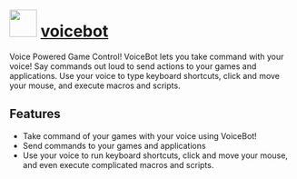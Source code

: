 # <img src="https://cdn.jsdelivr.net/gh/chocolatey-community/chocolatey-packages@4669940497f13f8cc317968b56dbbcb4e95d3158/icons/voicebot.png" width="48" height="48"/> [voicebot](https://chocolatey.org/packages/voicebot)


Voice Powered Game Control!
VoiceBot lets you take command with your voice! Say commands out loud to send actions
to your games and applications. Use your voice to type keyboard shortcuts, click and
move your mouse, and execute macros and scripts.

## Features
- Take command of your games with your voice using VoiceBot!
- Send commands to your games and applications
- Use your voice to run keyboard shortcuts, click
and move your mouse, and even execute complicated macros and scripts.

